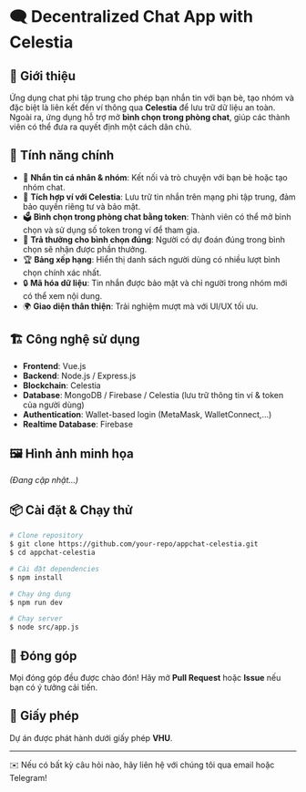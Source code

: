 # 🗨️ Decentralized Chat App with Celestia

## 🚀 Giới thiệu
Ứng dụng chat phi tập trung cho phép bạn nhắn tin với bạn bè, tạo nhóm và đặc biệt là liên kết đến ví thông qua **Celestia** để lưu trữ dữ liệu an toàn. Ngoài ra, ứng dụng hỗ trợ mở **bình chọn trong phòng chat**, giúp các thành viên có thể đưa ra quyết định một cách dân chủ.

## 🎯 Tính năng chính
- 💬 **Nhắn tin cá nhân & nhóm**: Kết nối và trò chuyện với bạn bè hoặc tạo nhóm chat.
- 🔗 **Tích hợp ví với Celestia**: Lưu trữ tin nhắn trên mạng phi tập trung, đảm bảo quyền riêng tư và bảo mật.
- 🗳️ **Bình chọn trong phòng chat bằng token**: Thành viên có thể mở bình chọn và sử dụng số token trong ví để tham gia.
- 🎁 **Trả thưởng cho bình chọn đúng**: Người có dự đoán đúng trong bình chọn sẽ nhận được phần thưởng.
- 🏆 **Bảng xếp hạng**: Hiển thị danh sách người dùng có nhiều lượt bình chọn chính xác nhất.
- 🔒 **Mã hóa dữ liệu**: Tin nhắn được bảo mật và chỉ người trong nhóm mới có thể xem nội dung.
- 🌍 **Giao diện thân thiện**: Trải nghiệm mượt mà với UI/UX tối ưu.

## 🏗️ Công nghệ sử dụng
- **Frontend**: Vue.js
- **Backend**: Node.js / Express.js
- **Blockchain**: Celestia
- **Database**: MongoDB / Firebase / Celestia (lưu trữ thông tin ví & token của người dùng)
- **Authentication**: Wallet-based login (MetaMask, WalletConnect,...)
- **Realtime Database**: Firebase

## 🖼️ Hình ảnh minh họa
_(Đang cập nhật...)_

## 📦 Cài đặt & Chạy thử
```sh
# Clone repository
$ git clone https://github.com/your-repo/appchat-celestia.git
$ cd appchat-celestia

# Cài đặt dependencies
$ npm install

# Chạy ứng dụng
$ npm run dev

# Chạy server
$ node src/app.js
```

## 🌟 Đóng góp
Mọi đóng góp đều được chào đón! Hãy mở **Pull Request** hoặc **Issue** nếu bạn có ý tưởng cải tiến.

## 📜 Giấy phép
Dự án được phát hành dưới giấy phép **VHU**.

---
✉️ Nếu có bất kỳ câu hỏi nào, hãy liên hệ với chúng tôi qua email hoặc Telegram!


